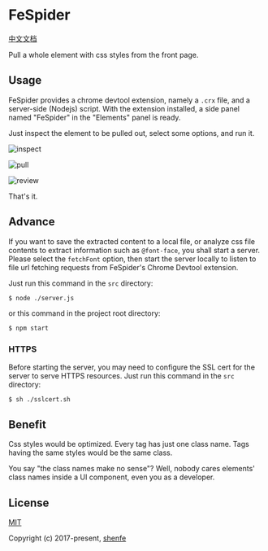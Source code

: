 # FeSpider

[中文文档](https://github.com/shenfe/FeSpider/blob/master/README-zh_CN.md)

Pull a whole element with css styles from the front page.

## Usage

FeSpider provides a chrome devtool extension, namely a `.crx` file, and a server-side (Nodejs) script. With the extension installed, a side panel named "FeSpider" in the "Elements" panel is ready.

Just inspect the element to be pulled out, select some options, and run it.

![inspect](https://raw.githubusercontent.com/shenfe/FeSpider/master/readme_assets/1.png)

![pull](https://raw.githubusercontent.com/shenfe/FeSpider/master/readme_assets/2.png)

![review](https://raw.githubusercontent.com/shenfe/FeSpider/master/readme_assets/3.png)

That's it.

## Advance

If you want to save the extracted content to a local file, or analyze css file contents to extract information such as `@font-face`, you shall start a server. Please select the `fetchFont` option, then start the server locally to listen to file url fetching requests from FeSpider's Chrome Devtool extension.

Just run this command in the `src` directory:

```bash
$ node ./server.js
```

or this command in the project root directory:

```bash
$ npm start
```

### HTTPS

Before starting the server, you may need to configure the SSL cert for the server to serve HTTPS resources. Just run this command in the `src` directory:

```bash
$ sh ./sslcert.sh
```

## Benefit

Css styles would be optimized. Every tag has just one class name. Tags having the same styles would be the same class.

You say "the class names make no sense"? Well, nobody cares elements' class names inside a UI component, even you as a developer.

## License

[MIT](http://opensource.org/licenses/MIT)

Copyright (c) 2017-present, [shenfe](https://github.com/shenfe)
